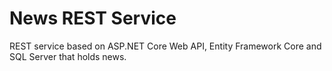 # News REST Service

REST service based on ASP.NET Core Web API, Entity Framework Core and SQL Server that holds news.
